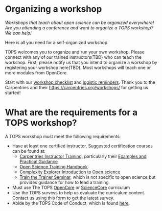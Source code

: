 # Organizing a workshop

*Workshops that teach about open science can be organized everywhere! Are you attending a conference and want to organize a TOPS workshop? We can help!*

Here is all you need for a self-organized workshop. 

TOPS welcomes you to organize and run your own workshop. Please connect with any of our trained instructors(TBD) who can teach the workshop. First, please notify us that you intend to organize a workshop by registering your workshop here(TBD). Most workshops will teach one or more modules from OpenCore.

Start with our [workshop checklist](./logistics_checklist.md) and [logistic reminders](./logistics_checklist.md). Thank you to the Carpentries and their https://carpentries.org/workshops/ for getting us started! 

# What are the requirements for a TOPS workshop?

A TOPS workshop must meet the following requirements:

- Have at least one certified instructor. Suggested certification courses can be found at:
     - [Carpentries Instructor Training](https://carpentries.github.io/instructor-training/), particularly their [Examples and Practical Guidance](https://open-science-training-handbook.gitbook.io/book/examples-and-practical-guidance)
     - [Open Science Training Handbook](https://open-science-training-handbook.gitbook.io/book/on-learning-and-training)
     - [Complexity Explorer Introduction to Open science](https://www.complexityexplorer.org/courses/125-introduction-to-open-science)
     - [Train the Trainer Seminar](https://youtu.be/RbeY0dXER6g), which is not specific to open science but provides guidance for how to lead a training 
- Must use The TOPS [OpenCore](/docs/Area2_Capacity_Sharing/OpenCore/readme.md) or [ScienceCore](/docs/Area2_Capacity_Sharing/ScienceCore/readme.md) curriculum
- Use the TOPS surveys to help us evaluate the curriculum content. Contact us [using this form](https://docs.google.com/forms/d/1XcjQU9vYyXAMmJFdB6H021PFypGYWbNKvNR_em5q2UY/edit) to get the latest survey.
- Abide by the TOPS Code of Conduct, which is found [here](/CODE_OF_CONDUCT.md).


